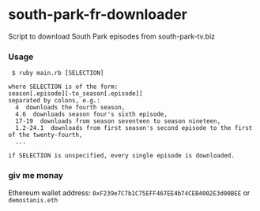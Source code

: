 # south-park-fr-downloader
Script to download South Park episodes from south-park-tv.biz

### Usage
```
 $ ruby main.rb [SELECTION]

where SELECTION is of the form:
season[.episode][-to_season[.episode]]
separated by colons, e.g.:
  4  downloads the fourth season,
  4.6  downloads season four's sixth episode,
  17-19  downloads from season seventeen to season nineteen,
  1.2-24.1  downloads from first season's second episode to the first of the twenty-fourth,
  ...

if SELECTION is unspecified, every single episode is downloaded.
```

### giv me monay
Ethereum wallet address:
`0xF239e7C7b1C75EFF467EE4b74CEB4002E3d00BEE` or `demostanis.eth`
